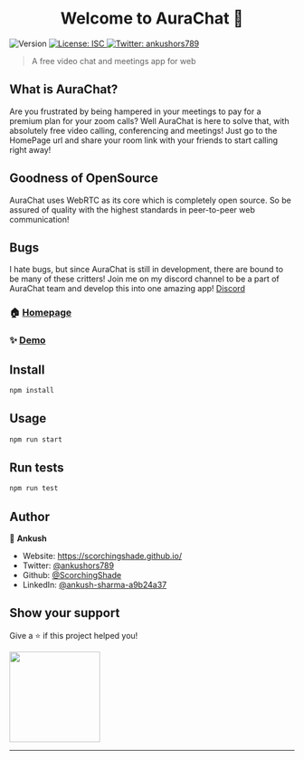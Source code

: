 <h1 align="center">Welcome to AuraChat 👋</h1>
<p>
  <img alt="Version" src="https://img.shields.io/badge/version-1.0.1-blue.svg?cacheSeconds=2592000" />
  <a href="#" target="_blank">
    <img alt="License: ISC" src="https://img.shields.io/badge/License-ISC-yellow.svg" />
  </a>
  <a href="https://twitter.com/ankushors789" target="_blank">
    <img alt="Twitter: ankushors789" src="https://img.shields.io/twitter/follow/ankushors789.svg?style=social" />
  </a>
</p>

> A free video chat and meetings app for web

## What is AuraChat?
Are you frustrated by being hampered in your meetings to pay for a premium plan for your zoom calls? Well AuraChat is here to solve that, with absolutely free video calling, conferencing and meetings! Just go to the HomePage url and share your room link with your friends to start calling right away!

## Goodness of OpenSource
AuraChat uses WebRTC as its core which is completely open source. So be assured of quality with the highest standards in peer-to-peer web communication!

## Bugs
I hate bugs, but since AuraChat is still in development, there are bound to be many of these critters! Join me on my discord channel to be a part of AuraChat team and develop this into one amazing app! [Discord](https://discord.gg/wjCbRSP)


### 🏠 [Homepage](https://secure-garden-18007.herokuapp.com/)

### ✨ [Demo](https://secure-garden-18007.herokuapp.com/)

## Install

```sh
npm install
```

## Usage

```sh
npm run start
```

## Run tests

```sh
npm run test
```

## Author

👤 **Ankush**

* Website: https://scorchingshade.github.io/
* Twitter: [@ankushors789](https://twitter.com/ankushors789)
* Github: [@ScorchingShade](https://github.com/ScorchingShade)
* LinkedIn: [@ankush-sharma-a9b24a37](https://linkedin.com/in/ankush-sharma-a9b24a37)

## Show your support

Give a ⭐️ if this project helped you!

<a href="https://www.patreon.com/ScorchingShade">
  <img src="https://c5.patreon.com/external/logo/become_a_patron_button@2x.png" width="160">
</a>

***
